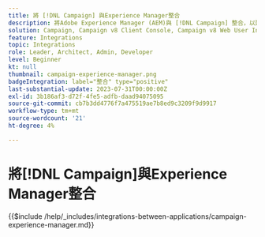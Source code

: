 ```yaml
---
title: 將 [!DNL Campaign] 與Experience Manager整合
description: 將Adobe Experience Manager (AEM)與 [!DNL Campaign] 整合，以建立和管理電子郵件行銷活動。
solution: Campaign, Campaign v8 Client Console, Campaign v8 Web User Interface, Campaign Standard, Campaign Classic v7, Experience Manager, Experience Manager Forms
feature: Integrations
topic: Integrations
role: Leader, Architect, Admin, Developer
level: Beginner
kt: null
thumbnail: campaign-experience-manager.png
badgeIntegration: label="整合" type="positive"
last-substantial-update: 2023-07-31T00:00:00Z
exl-id: 3b186af3-d72f-4fe5-adfb-daad94075095
source-git-commit: cb7b3dd4776f7a475519ae7b8ed9c3209f9d9917
workflow-type: tm+mt
source-wordcount: '21'
ht-degree: 4%

---
```


# 將[!DNL Campaign]與Experience Manager整合

{{$include /help/_includes/integrations-between-applications/campaign-experience-manager.md}}
